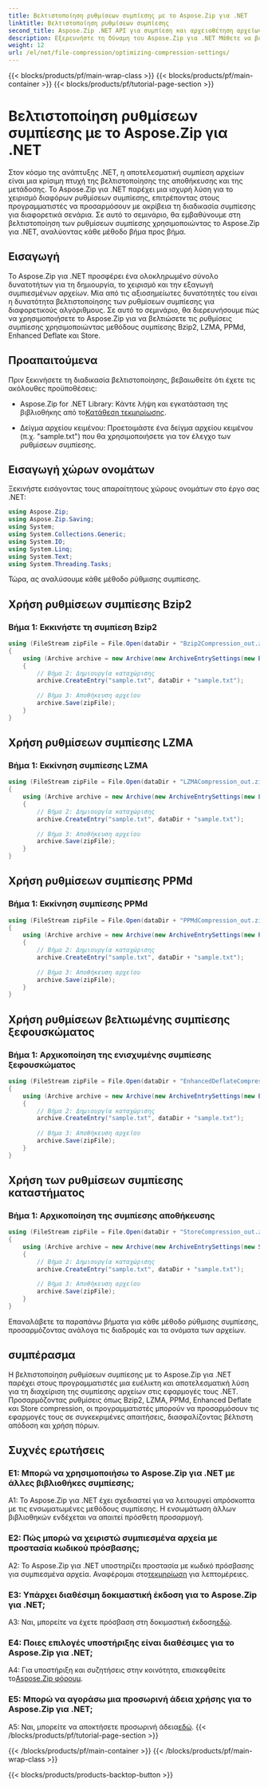 ```yaml
---
title: Βελτιστοποίηση ρυθμίσεων συμπίεσης με το Aspose.Zip για .NET
linktitle: Βελτιστοποίηση ρυθμίσεων συμπίεσης
second_title: Aspose.Zip .NET API για συμπίεση και αρχειοθέτηση αρχείων
description: Εξερευνήστε τη δύναμη του Aspose.Zip για .NET Μάθετε να βελτιστοποιείτε τις ρυθμίσεις συμπίεσης βήμα προς βήμα χρησιμοποιώντας τις μεθόδους Bzip2, LZMA, PPMd, Enhanced Deflate και Store. Βελτιώστε τις εφαρμογές σας .NET με αποτελεσματική συμπίεση αρχείων.
weight: 12
url: /el/net/file-compression/optimizing-compression-settings/
---
```


{{< blocks/products/pf/main-wrap-class >}}
{{< blocks/products/pf/main-container >}}
{{< blocks/products/pf/tutorial-page-section >}}

# Βελτιστοποίηση ρυθμίσεων συμπίεσης με το Aspose.Zip για .NET

Στον κόσμο της ανάπτυξης .NET, η αποτελεσματική συμπίεση αρχείων είναι μια κρίσιμη πτυχή της βελτιστοποίησης της αποθήκευσης και της μετάδοσης. Το Aspose.Zip για .NET παρέχει μια ισχυρή λύση για το χειρισμό διαφόρων ρυθμίσεων συμπίεσης, επιτρέποντας στους προγραμματιστές να προσαρμόσουν με ακρίβεια τη διαδικασία συμπίεσης για διαφορετικά σενάρια. Σε αυτό το σεμινάριο, θα εμβαθύνουμε στη βελτιστοποίηση των ρυθμίσεων συμπίεσης χρησιμοποιώντας το Aspose.Zip για .NET, αναλύοντας κάθε μέθοδο βήμα προς βήμα.

## Εισαγωγή

Το Aspose.Zip για .NET προσφέρει ένα ολοκληρωμένο σύνολο δυνατοτήτων για τη δημιουργία, το χειρισμό και την εξαγωγή συμπιεσμένων αρχείων. Μία από τις αξιοσημείωτες δυνατότητές του είναι η δυνατότητα βελτιστοποίησης των ρυθμίσεων συμπίεσης για διαφορετικούς αλγόριθμους. Σε αυτό το σεμινάριο, θα διερευνήσουμε πώς να χρησιμοποιήσετε το Aspose.Zip για να βελτιώσετε τις ρυθμίσεις συμπίεσης χρησιμοποιώντας μεθόδους συμπίεσης Bzip2, LZMA, PPMd, Enhanced Deflate και Store.

## Προαπαιτούμενα

Πριν ξεκινήσετε τη διαδικασία βελτιστοποίησης, βεβαιωθείτε ότι έχετε τις ακόλουθες προϋποθέσεις:

-  Aspose.Zip for .NET Library: Κάντε λήψη και εγκατάσταση της βιβλιοθήκης από το[Κατάθεση τεκμηρίωσης](https://reference.aspose.com/zip/net/).

- Δείγμα αρχείου κειμένου: Προετοιμάστε ένα δείγμα αρχείου κειμένου (π.χ. "sample.txt") που θα χρησιμοποιήσετε για τον έλεγχο των ρυθμίσεων συμπίεσης.

## Εισαγωγή χώρων ονομάτων

Ξεκινήστε εισάγοντας τους απαραίτητους χώρους ονομάτων στο έργο σας .NET:

```csharp
using Aspose.Zip;
using Aspose.Zip.Saving;
using System;
using System.Collections.Generic;
using System.IO;
using System.Linq;
using System.Text;
using System.Threading.Tasks;
```

Τώρα, ας αναλύσουμε κάθε μέθοδο ρύθμισης συμπίεσης.

## Χρήση ρυθμίσεων συμπίεσης Bzip2

### Βήμα 1: Εκκινήστε τη συμπίεση Bzip2

```csharp
using (FileStream zipFile = File.Open(dataDir + "Bzip2Compression_out.zip", FileMode.Create))
{
    using (Archive archive = new Archive(new ArchiveEntrySettings(new Bzip2CompressionSettings())))
    {
        // Βήμα 2: Δημιουργία καταχώρισης
        archive.CreateEntry("sample.txt", dataDir + "sample.txt");
        
        // Βήμα 3: Αποθήκευση αρχείου
        archive.Save(zipFile);
    }
}
```

## Χρήση ρυθμίσεων συμπίεσης LZMA

### Βήμα 1: Εκκίνηση συμπίεσης LZMA

```csharp
using (FileStream zipFile = File.Open(dataDir + "LZMACompression_out.zip", FileMode.Create))
{
    using (Archive archive = new Archive(new ArchiveEntrySettings(new LzmaCompressionSettings())))
    {
        // Βήμα 2: Δημιουργία καταχώρισης
        archive.CreateEntry("sample.txt", dataDir + "sample.txt");
        
        // Βήμα 3: Αποθήκευση αρχείου
        archive.Save(zipFile);
    }
}
```

## Χρήση ρυθμίσεων συμπίεσης PPMd

### Βήμα 1: Εκκίνηση συμπίεσης PPMd

```csharp
using (FileStream zipFile = File.Open(dataDir + "PPMdCompression_out.zip", FileMode.Create))
{
    using (Archive archive = new Archive(new ArchiveEntrySettings(new PPMdCompressionSettings())))
    {
        // Βήμα 2: Δημιουργία καταχώρισης
        archive.CreateEntry("sample.txt", dataDir + "sample.txt");
        
        // Βήμα 3: Αποθήκευση αρχείου
        archive.Save(zipFile);
    }
}
```

## Χρήση ρυθμίσεων βελτιωμένης συμπίεσης ξεφουσκώματος

### Βήμα 1: Αρχικοποίηση της ενισχυμένης συμπίεσης ξεφουσκώματος

```csharp
using (FileStream zipFile = File.Open(dataDir + "EnhancedDeflateCompression_out.zip", FileMode.Create))
{
    using (Archive archive = new Archive(new ArchiveEntrySettings(new EnhancedDeflateCompressionSettings())))
    {
        // Βήμα 2: Δημιουργία καταχώρισης
        archive.CreateEntry("sample.txt", dataDir + "sample.txt");
        
        // Βήμα 3: Αποθήκευση αρχείου
        archive.Save(zipFile);
    }
}
```

## Χρήση των ρυθμίσεων συμπίεσης καταστήματος

### Βήμα 1: Αρχικοποίηση της συμπίεσης αποθήκευσης

```csharp
using (FileStream zipFile = File.Open(dataDir + "StoreCompression_out.zip", FileMode.Create))
{
    using (Archive archive = new Archive(new ArchiveEntrySettings(new StoreCompressionSettings())))
    {
        // Βήμα 2: Δημιουργία καταχώρισης
        archive.CreateEntry("sample.txt", dataDir + "sample.txt");
        
        // Βήμα 3: Αποθήκευση αρχείου
        archive.Save(zipFile);
    }
}
```

Επαναλάβετε τα παραπάνω βήματα για κάθε μέθοδο ρύθμισης συμπίεσης, προσαρμόζοντας ανάλογα τις διαδρομές και τα ονόματα των αρχείων.

## συμπέρασμα

Η βελτιστοποίηση ρυθμίσεων συμπίεσης με το Aspose.Zip για .NET παρέχει στους προγραμματιστές μια ευέλικτη και αποτελεσματική λύση για τη διαχείριση της συμπίεσης αρχείων στις εφαρμογές τους .NET. Προσαρμόζοντας ρυθμίσεις όπως Bzip2, LZMA, PPMd, Enhanced Deflate και Store compression, οι προγραμματιστές μπορούν να προσαρμόσουν τις εφαρμογές τους σε συγκεκριμένες απαιτήσεις, διασφαλίζοντας βέλτιστη απόδοση και χρήση πόρων.

## Συχνές ερωτήσεις

### Ε1: Μπορώ να χρησιμοποιήσω το Aspose.Zip για .NET με άλλες βιβλιοθήκες συμπίεσης;

A1: Το Aspose.Zip για .NET έχει σχεδιαστεί για να λειτουργεί απρόσκοπτα με τις ενσωματωμένες μεθόδους συμπίεσης. Η ενσωμάτωση άλλων βιβλιοθηκών ενδέχεται να απαιτεί πρόσθετη προσαρμογή.

### Ε2: Πώς μπορώ να χειριστώ συμπιεσμένα αρχεία με προστασία κωδικού πρόσβασης;

 A2: Το Aspose.Zip για .NET υποστηρίζει προστασία με κωδικό πρόσβασης για συμπιεσμένα αρχεία. Αναφέρομαι στο[τεκμηρίωση](https://reference.aspose.com/zip/net/) για λεπτομέρειες.

### Ε3: Υπάρχει διαθέσιμη δοκιμαστική έκδοση για το Aspose.Zip για .NET;

 A3: Ναι, μπορείτε να έχετε πρόσβαση στη δοκιμαστική έκδοση[εδώ](https://releases.aspose.com/).

### Ε4: Ποιες επιλογές υποστήριξης είναι διαθέσιμες για το Aspose.Zip για .NET;

A4: Για υποστήριξη και συζητήσεις στην κοινότητα, επισκεφθείτε το[Aspose.Zip φόρουμ](https://forum.aspose.com/c/zip/37).

### Ε5: Μπορώ να αγοράσω μια προσωρινή άδεια χρήσης για το Aspose.Zip για .NET;

 A5: Ναι, μπορείτε να αποκτήσετε προσωρινή άδεια[εδώ](https://purchase.aspose.com/temporary-license/).
{{< /blocks/products/pf/tutorial-page-section >}}

{{< /blocks/products/pf/main-container >}}
{{< /blocks/products/pf/main-wrap-class >}}

{{< blocks/products/products-backtop-button >}}

